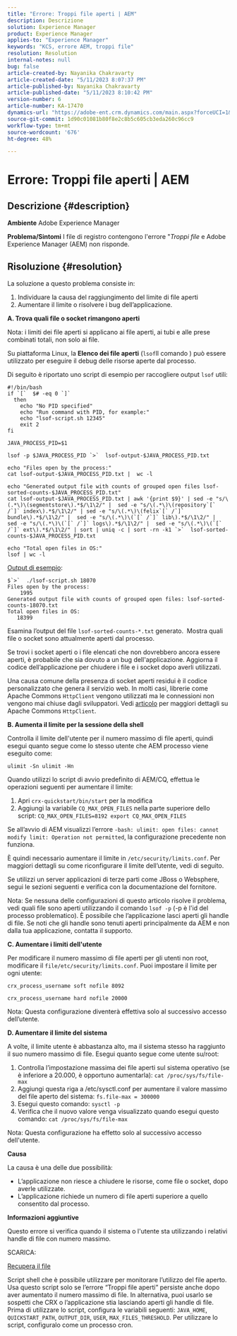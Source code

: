 ```yaml
---
title: "Errore: Troppi file aperti | AEM"
description: Descrizione
solution: Experience Manager
product: Experience Manager
applies-to: "Experience Manager"
keywords: "KCS, errore AEM, troppi file"
resolution: Resolution
internal-notes: null
bug: false
article-created-by: Nayanika Chakravarty
article-created-date: "5/11/2023 8:07:37 PM"
article-published-by: Nayanika Chakravarty
article-published-date: "5/11/2023 8:10:42 PM"
version-number: 6
article-number: KA-17470
dynamics-url: "https://adobe-ent.crm.dynamics.com/main.aspx?forceUCI=1&pagetype=entityrecord&etn=knowledgearticle&id=4792ab77-37f0-ed11-8849-6045bd006239"
source-git-commit: 1d90c01081b80f8e2c8b5c605cb3eda260c96cc9
workflow-type: tm+mt
source-wordcount: '676'
ht-degree: 48%

---
```


# Errore: Troppi file aperti | AEM

## Descrizione {#description}

<b>Ambiente</b>
Adobe Experience Manager


<b>Problema/Sintomi</b>
I file di registro contengono l&#39;errore &quot;*Troppi file* e Adobe Experience Manager (AEM) non risponde.




## Risoluzione {#resolution}


La soluzione a questo problema consiste in:

1. Individuare la causa del raggiungimento del limite di file aperti
2. Aumentare il limite o risolvere i bug dell’applicazione.


<b>A. Trova quali file o socket rimangono aperti</b>

Nota: i limiti dei file aperti si applicano ai file aperti, ai tubi e alle prese combinati totali, non solo ai file.

Su piattaforma Linux, la <b>Elenco dei file aperti</b> (`lsof`Il comando ) può essere utilizzato per eseguire il debug delle risorse aperte dal processo.

Di seguito è riportato uno script di esempio per raccogliere output `lsof` utili:


```
#!/bin/bash
if `[`  $# -eq 0 `]` 
  then
    echo "No PID specified"
    echo "Run command with PID, for example:"
    echo "lsof-script.sh 12345"
    exit 2
fi
 
JAVA_PROCESS_PID=$1
 
lsof -p $JAVA_PROCESS_PID `>`  lsof-output-$JAVA_PROCESS_PID.txt
 
echo "Files open by the process:"
cat lsof-output-$JAVA_PROCESS_PID.txt |  wc -l
 
echo "Generated output file with counts of grouped open files lsof-sorted-counts-$JAVA_PROCESS_PID.txt"
cat lsof-output-$JAVA_PROCESS_PID.txt | awk '{print $9}' | sed -e "s/\(.*\)\(segmentstore\).*$/\1\2/" |  sed -e "s/\(.*\)\(repository`[` /`]` index\).*$/\1\2/" | sed -e "s/\(.*\)\(felix`[` /`]` bundle\).*$/\1\2/" |  sed -e "s/\(.*\)\(`[` /`]` lib\).*$/\1\2/" |  sed -e "s/\(.*\)\(`[` /`]` logs\).*$/\1\2/" |  sed -e "s/\(.*\)\(`[` /`]` ext\).*$/\1\2/" | sort | uniq -c | sort -rn -k1 `>`  lsof-sorted-counts-$JAVA_PROCESS_PID.txt
 
echo "Total open files in OS:"
lsof | wc -l
```


<u>Output di esempio</u>:


```
$`>`  ./lsof-script.sh 18070
Files open by the process:
    1995
Generated output file with counts of grouped open files: lsof-sorted-counts-18070.txt
Total open files in OS:
   18399
```


Esamina l’output del file `lsof-sorted-counts-*.txt` generato.  Mostra quali file o socket sono attualmente aperti dal processo.

Se trovi i socket aperti o i file elencati che non dovrebbero ancora essere aperti, è probabile che sia dovuto a un bug dell&#39;applicazione. Aggiorna il codice dell’applicazione per chiudere i file e i socket dopo averli utilizzati.

Una causa comune della presenza di socket aperti residui è il codice personalizzato che genera il servizio web. In molti casi, librerie come Apache Commons `HttpClient` vengono utilizzati ma le connessioni non vengono mai chiuse dagli sviluppatori. Vedi [articolo](https://stackoverflow.com/questions/43454514/proper-usage-of-apache-httpclient-and-when-to-close-it) per maggiori dettagli su Apache Commons `HttpClient`.

<b>B. Aumenta il limite per la sessione della shell</b>

Controlla il limite dell&#39;utente per il numero massimo di file aperti, quindi esegui quanto segue come lo stesso utente che AEM processo viene eseguito come:

`ulimit -Sn ulimit -Hn`

Quando utilizzi lo script di avvio predefinito di AEM/CQ, effettua le operazioni seguenti per aumentare il limite:

1. Apri `crx-quickstart/bin/start` per la modifica
2. Aggiungi la variabile `CQ_MAX_OPEN_FILES` nella parte superiore dello script: `CQ_MAX_OPEN_FILES=8192 export CQ_MAX_OPEN_FILES`


Se all’avvio di AEM visualizzi l’errore `-bash: ulimit: open files: cannot modify limit: Operation not permitted`, la configurazione precedente non funziona.

È quindi necessario aumentare il limite in `/etc/security/limits.conf`. Per maggiori dettagli su come riconfigurare il limite dell’utente, vedi di seguito.

Se utilizzi un server applicazioni di terze parti come JBoss o Websphere, segui le sezioni seguenti e verifica con la documentazione del fornitore.

Nota: Se nessuna delle configurazioni di questo articolo risolve il problema, vedi quali file sono aperti utilizzando il comando `lsof -p` (-p è l&#39;id del processo problematico). È possibile che l’applicazione lasci aperti gli handle di file. Se noti che gli handle sono tenuti aperti principalmente da AEM e non dalla tua applicazione, contatta il supporto.

<b>C. Aumentare i limiti dell&#39;utente</b>

Per modificare il numero massimo di file aperti per gli utenti non root, modificare il `file/etc/security/limits.conf`. Puoi impostare il limite per ogni utente:

`crx_process_username soft nofile 8092`

`crx_process_username hard nofile 20000`

Nota: Questa configurazione diventerà effettiva solo al successivo accesso dell’utente.

<b>D. Aumentare il limite del sistema</b>

A volte, il limite utente è abbastanza alto, ma il sistema stesso ha raggiunto il suo numero massimo di file. Esegui quanto segue come utente su/root:

1. Controlla l’impostazione massima dei file aperti sul sistema operativo (se è inferiore a 20.000, è opportuno aumentarla): 
   `cat /proc/sys/fs/file-max`
2. Aggiungi questa riga a /etc/sysctl.conf per aumentare il valore massimo del file aperto del sistema:
   `fs.file-max = 300000`
3. Esegui questo comando:
   `sysctl -p`
4. Verifica che il nuovo valore venga visualizzato quando esegui questo comando: 
   `cat /proc/sys/fs/file-max`


Nota: Questa configurazione ha effetto solo al successivo accesso dell&#39;utente.

<b>Causa</b>

La causa è una delle due possibilità:

- L’applicazione non riesce a chiudere le risorse, come file o socket, dopo averle utilizzate.
- L’applicazione richiede un numero di file aperti superiore a quello consentito dal processo.


<b>Informazioni aggiuntive</b>

Questo errore si verifica quando il sistema o l&#39;utente sta utilizzando i relativi handle di file con numero massimo.

SCARICA:

[Recupera il file](https://helpx.adobe.com/content/dam/help/en/experience-manager/kb/CQ55MonitoringTooManyOpenFiles/jcr_content/main-pars/download-section/download-1/disable-monitoring-scripts-1.0.zip "check_open_files.sh")

Script shell che è possibile utilizzare per monitorare l’utilizzo del file aperto. Usa questo script solo se l’errore “Troppi file aperti” persiste anche dopo aver aumentato il numero massimo di file. In alternativa, puoi usarlo se sospetti che CRX o l’applicazione stia lasciando aperti gli handle di file. Prima di utilizzare lo script, configura le variabili seguenti: `JAVA_HOME`, `QUICKSTART_PATH`, `OUTPUT_DIR`, `USER`, `MAX_FILES_THRESHOLD`. Per utilizzare lo script, configuralo come un processo cron.
